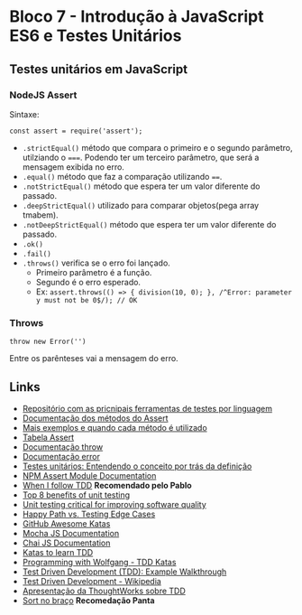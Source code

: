 # Bloco 7 - Introdução à JavaScript ES6 e Testes Unitários

## Testes unitários em JavaScript

### NodeJS Assert

Sintaxe: 
```
const assert = require('assert');
```

- `.strictEqual()` método que compara o primeiro e o segundo parâmetro, utilziando o `===`. Podendo ter um terceiro parâmetro, que será a mensagem exibida no erro.
- `.equal()` método que faz a comparação utilizando `==`.
- `.notStrictEqual()` método que espera ter um valor diferente do passado.
- `.deepStrictEqual()` utilizado para comparar objetos(pega array tmabem).
- `.notDeepStrictEqual()` método que espera ter um valor diferente do passado.
- `.ok()`
- `.fail()`
- `.throws()` verifica se o erro foi lançado.
  - Primeiro parâmetro é a função.
  - Segundo é o erro esperado.
  - Ex: `assert.throws(() => { division(10, 0); }, /^Error: parameter y must not be 0$/); // OK`

### Throws

```
throw new Error('')
```

Entre os parênteses vai a mensagem do erro.
## Links

- [Repositório com as pricnipais ferramentas de testes por linguagem](https://github.com/atinfo/awesome-test-automation)
- [Documentação dos métodos do Assert](https://nodejs.org/api/assert.htmls)
- [Mais exemplos e quando cada método é utilizado](https://nelsonic.gitbooks.io/node-js-by-example/content/core/assert/README.html)
- [Tabela Assert](https://www.w3schools.com/nodejs/ref_assert.asp)
- [Documentação throw](https://developer.mozilla.org/pt-BR/docs/Web/JavaScript/Reference/Statements/throw)
- [Documentação error](https://developer.mozilla.org/pt-BR/docs/Web/JavaScript/Reference/Global_Objects/Error)
- [Testes unitários: Entendendo o conceito por trás da definição](https://blog.paulagrangeiro.com.br/1-testes-unit%C3%A1rios-entendendo-o-conceito-por-tr%C3%A1s-da-defini%C3%A7%C3%A3o-f3a4bace71c9)
- [NPM Assert Module Documentation](https://nodejs.org/api/assert.html)
- [When I follow TDD](https://kentcdodds.com/blog/when-i-follow-tdd) **Recomendado pelo Pablo**
- [Top 8 benefits of unit testing](https://dzone.com/articles/top-8-benefits-of-unit-testing)
- [Unit testing critical for improving software quality](https://searchsoftwarequality.techtarget.com/news/1265369/Unit-testing-critical-for-improving-software-quality)
- [Happy Path vs. Testing Edge Cases](https://teamtreehouse.com/library/happy-path-vs-testing-edge-cases)
- [GitHub Awesome Katas](https://github.com/gamontal/awesome-katas)
- [Mocha JS Documentation](https://mochajs.org/#installation)
- [Chai JS Documentation](https://www.chaijs.com/guide/)
- [Katas to learn TDD](https://kata-log.rocks/tdd)
- [Programming with Wolfgang - TDD Katas](https://www.programmingwithwolfgang.com/tdd-kata/)
- [Test Driven Development (TDD): Example Walkthrough](https://technologyconversations.com/2013/12/20/test-driven-development-tdd-example-walkthrough/)
- [Test Driven Development - Wikipedia](https://en.wikipedia.org/wiki/Test-driven_development)
- [Apresentação da ThoughtWorks sobre TDD](https://agileindia.org/uploads/downloads/TDD.pdf)
- [Sort no braço](https://khan4019.github.io/front-end-Interview-Questions/sort.html) **Recomedação Panta**
